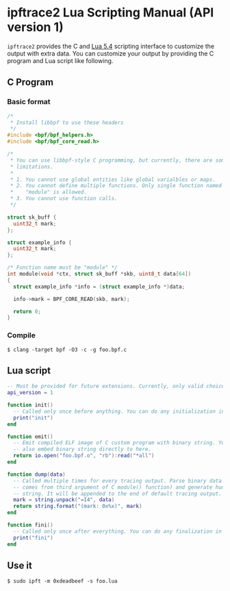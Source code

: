 # ipftrace2 Lua Scripting Manual (API version 1)

`ipftrace2` provides the C and [Lua 5.4](https://www.lua.org/manual/5.4/) scripting interface to customize the output with extra data. You can customize your output by providing the C program and Lua script like following.

## C Program

### Basic format

```c
/*
 * Install libbpf to use these headers
 */
#include <bpf/bpf_helpers.h>
#include <bpf/bpf_core_read.h>

/*
 * You can use libbpf-style C programming, but currently, there are some
 * limitations.
 *
 * 1. You cannot use global entities like global varialbles or maps.
 * 2. You cannot define multiple functions. Only single function named
 *    "module" is allowed.
 * 3. You cannot use function calls.
 */

struct sk_buff {
  uint32_t mark;
};

struct example_info {
  uint32_t mark;
};

/* Function name must be "module" */
int module(void *ctx, struct sk_buff *skb, uint8_t data[64])
{
  struct example_info *info = (struct example_info *)data;

  info->mark = BPF_CORE_READ(skb, mark);

  return 0;
}
```

### Compile

```
$ clang -target bpf -O3 -c -g foo.bpf.c
```

## Lua script

```lua
-- Must be provided for future extensions. Currently, only valid choice is 1.
api_version = 1

function init()
  -- Called only once before anything. You can do any initialization in here.
  print("init")
end

function emit()
  -- Emit compiled ELF image of C custom program with binary string. You can
  -- also embed binary string directly to here.
  return io.open("foo.bpf.o", "rb"):read("*all")
end

function dump(data)
  -- Called multiple times for every tracing output. Parse binary data (which
  -- comes from third argument of C module() function) and generate human-readable
  -- string. It will be appended to the end of default tracing output.
  mark = string.unpack("=I4", data)
  return string.format("(mark: 0x%x)", mark)
end

function fini()
  -- Called only once after everything. You can do any finalization in here.
  print("fini")
end
```

## Use it

```
$ sudo ipft -m 0xdeadbeef -s foo.lua
```

